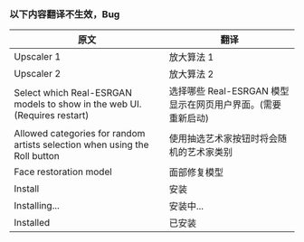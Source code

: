 ### 以下内容翻译不生效，Bug

| 原文                                                         | 翻译                                                         |
| ------------------------------------------------------------ | ------------------------------------------------------------ |
| Upscaler 1                                                   | 放大算法 1                                                   |
| Upscaler 2                                                   | 放大算法 2                                                   |
| Select which Real-ESRGAN models to show in the web UI. (Requires restart) | 选择哪些 Real-ESRGAN 模型显示在网页用户界面。(需要重新启动)  |
| Allowed categories for random artists selection when using the Roll button | 使用抽选艺术家按钮时将会随机的艺术家类别                     |
| Face restoration model                                       | 面部修复模型                                                 |
| Install                                                      | 安装                                                         |
| Installing...                                                | 安装中...                                                    |
| Installed                                                    | 已安装                                                       |
